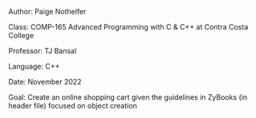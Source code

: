 Author: Paige Nothelfer

Class: COMP-165 Advanced Programming with C & C++ at Contra Costa College

Professor: TJ Bansal

Language: C++

Date: November 2022

Goal: Create an online shopping cart given the guidelines in ZyBooks (in header file) focused on object creation
